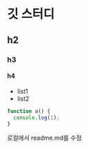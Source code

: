# 깃 스터디
## h2
### h3
#### h4
* list1
* list2

```javascript
function a() {
  console.log(1);
}
```

로컬에서 readme.md를 수정